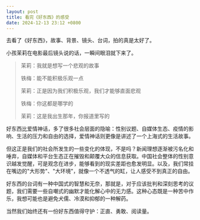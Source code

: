 ```yaml
---
layout: post
title: 看完《好东西》的感受
date: 2024-12-13 23:12 +0800
---
```


去看了《好东西》，故事、背景、镜头、台词，拍的真是太好了。

小孩茉莉在电影最后镜头说的话，一瞬间眼泪就下来了。

> 茉莉：我就是想写一个悲观的故事
>
> 铁梅：能不能积极乐观一点
>
> 茉莉：正是因为我们积极乐观，我们才能够直面悲观
>
> 铁梅：你这都是哪学的
>
> 茉莉：这是我出生那年，你报道里写的

好东西比爱情神话，多了很多社会层面的隐喻：性别议题、自媒体生态、疫情的影响、生活的压力和自由的选择，爱情神话则更像是讲述了一个上海式的生活故事。

但这正是我们的社会所发生的一些变化的体现，不是吗？新闻理想逐渐被污名化和唾弃，自媒体和平台生态正在摧毁和颠覆大众的信息获取。中国社会整体的性别意识越发觉醒，可是观念在进步，能够看到的现实差距也愈发明显。以及，我们常挂在嘴边的"大形势"、"大环境"，就像一个不透气的缸，让人感受不到真正的自由。

好东西的台词有一种中国式的智慧和无奈，那就是，对于应该批判和深刻思考的议题，我们需要一些自嘲式的幽默才能化解心中的无力感。这种心态既是一种苦中作乐，我想可能也是避免犬儒、冷漠和抑郁的一种解药。

当然我们始终还有一份好东西值得守护：正直、勇敢、阅读量。
